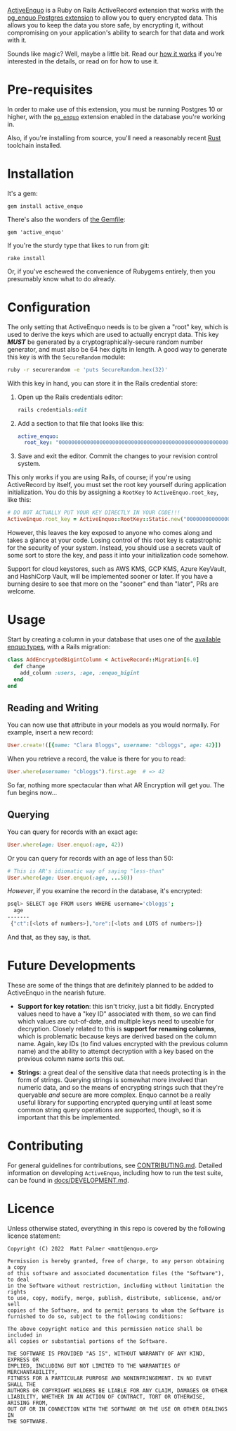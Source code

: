 [ActiveEnquo](https://enquo.org/active_enquo) is a Ruby on Rails ActiveRecord extension that works with the [pg_enquo Postgres extension](https://github.com/enquo/pg_enquo) to allow you to query encrypted data.
This allows you to keep the data you store safe, by encrypting it, without compromising on your application's ability to search for that data and work with it.

Sounds like magic?
Well, maybe a little bit.
Read our [how it works](https://enquo.org/how-it-works) if you're interested in the details, or read on for how to use it.


# Pre-requisites

In order to make use of this extension, you must be running Postgres 10 or higher, with the [`pg_enquo`](https://github.com/enquo/pg_enquo) extension enabled in the database you're working in.

Also, if you're installing from source, you'll need a reasonably recent [Rust](https://rust-lang.org) toolchain installed.


# Installation

It's a gem:

    gem install active_enquo

There's also the wonders of [the Gemfile](http://bundler.io):

    gem 'active_enquo'

If you're the sturdy type that likes to run from git:

    rake install

Or, if you've eschewed the convenience of Rubygems entirely, then you
presumably know what to do already.


# Configuration

The only setting that ActiveEnquo needs is to be given a "root" key, which is used to derive the keys which are used to actually encrypt data.
This key ***MUST*** be generated by a cryptographically-secure random number generator, and must also be 64 hex digits in length.
A good way to generate this key is with the `SecureRandom` module:

```sh
ruby -r securerandom -e 'puts SecureRandom.hex(32)'
```

With this key in hand, you can store it in the Rails credential store:

1. Open up the Rails credentials editor:

   ```ruby
   rails credentials:edit
   ```

2. Add a section to that file that looks like this:

   ```yaml
   active_enquo:
     root_key: "0000000000000000000000000000000000000000000000000000000000000000"
   ```

3. Save and exit the editor.  Commit the changes to your revision control system.

This only works if you are using Rails, of course; if you're using ActiveRecord by itself, you must set the root key yourself during application initialization.
You do this by assigning a `RootKey` to `ActiveEnquo.root_key`, like this:

```ruby
# DO NOT ACTUALLY PUT YOUR KEY DIRECTLY IN YOUR CODE!!!
ActiveEnquo.root_key = ActiveEnquo::RootKey::Static.new("0000000000000000000000000000000000000000000000000000000000000000")
```

However, this leaves the key exposed to anyone who comes along and takes a glance at your code.
Losing control of this root key is catastrophic for the security of your system.
Instead, you should use a secrets vault of some sort to store the key, and pass it into your initialization code somehow.

Support for cloud keystores, such as AWS KMS, GCP KMS, Azure KeyVault, and HashiCorp Vault, will be implemented sooner or later.
If you have a burning desire to see that more on the "sooner" end than "later", PRs are welcome.


# Usage

Start by creating a column in your database that uses one of the [available enquo types](https://enquo.org/pg_enquo/types), with a Rails migration:

```ruby
class AddEncryptedBigintColumn < ActiveRecord::Migration[6.0]
  def change
    add_column :users, :age, :enquo_bigint
  end
end
```


## Reading and Writing

You can now use that attribute in your models as you would normally.
For example, insert a new record:

```ruby
User.create!([{name: "Clara Bloggs", username: "cbloggs", age: 42}])
```

When you retrieve a record, the value is there for you to read:

```ruby
User.where(username: "cbloggs").first.age  # => 42
```

So far, nothing more spectacular than what AR Encryption will get you.
The fun begins now...


## Querying

You can query for records with an exact age:

```ruby
User.where(age: User.enquo(:age, 42))
```

Or you can query for records with an age of less than 50:

```ruby
# This is AR's idiomatic way of saying "less-than"
User.where(age: User.enquo(:age, ...50))
```

*However*, if you examine the record in the database, it's encrypted:

```sh
psql> SELECT age FROM users WHERE username='cbloggs';
  age
-------
 {"ct":[<lots of numbers>],"ore":[<lots and LOTS of numbers>]}
```

And that, as they say, is that.


# Future Developments

These are some of the things that are definitely planned to be added to ActiveEnquo in the nearish future.

* **Support for key rotation**: this isn't tricky, just a bit fiddly.
  Encrypted values need to have a "key ID" associated with them, so we can find which values are out-of-date, and multiple keys need to useable for decryption.
  Closely related to this is **support for renaming columns**, which is problematic because keys are derived based on the column name.
  Again, key IDs (to find values encrypted with the previous column name) and the ability to attempt decryption with a key based on the previous column name sorts this out.

* **Strings**: a great deal of the sensitive data that needs protecting is in the form of strings.
  Querying strings is somewhat more involved than numeric data, and so the means of encrypting strings such that they're queryable *and* secure are more complex.
  Enquo cannot be a really useful library for supporting encrypted querying until at least some common string query operations are supported, though, so it is important that this be implemented.


# Contributing

For general guidelines for contributions, see [CONTRIBUTING.md](CONTRIBUTING.md).
Detailed information on developing `ActiveEnquo`, including how to run the test suite, can be found in [docs/DEVELOPMENT.md](DEVELOPMENT.md).


# Licence

Unless otherwise stated, everything in this repo is covered by the following
licence statement:

    Copyright (C) 2022  Matt Palmer <matt@enquo.org>

    Permission is hereby granted, free of charge, to any person obtaining a copy
    of this software and associated documentation files (the "Software"), to deal
    in the Software without restriction, including without limitation the rights
    to use, copy, modify, merge, publish, distribute, sublicense, and/or sell
    copies of the Software, and to permit persons to whom the Software is
    furnished to do so, subject to the following conditions:

    The above copyright notice and this permission notice shall be included in
    all copies or substantial portions of the Software.

    THE SOFTWARE IS PROVIDED "AS IS", WITHOUT WARRANTY OF ANY KIND, EXPRESS OR
    IMPLIED, INCLUDING BUT NOT LIMITED TO THE WARRANTIES OF MERCHANTABILITY,
    FITNESS FOR A PARTICULAR PURPOSE AND NONINFRINGEMENT. IN NO EVENT SHALL THE
    AUTHORS OR COPYRIGHT HOLDERS BE LIABLE FOR ANY CLAIM, DAMAGES OR OTHER
    LIABILITY, WHETHER IN AN ACTION OF CONTRACT, TORT OR OTHERWISE, ARISING FROM,
    OUT OF OR IN CONNECTION WITH THE SOFTWARE OR THE USE OR OTHER DEALINGS IN
    THE SOFTWARE.
